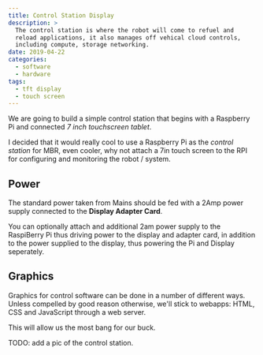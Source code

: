 ```yaml
---
title: Control Station Display
description: >
  The control station is where the robot will come to refuel and
  reload applications, it also manages off vehical cloud controls,
  including compute, storage networking.
date: 2019-04-22
categories:
  - software
  - hardware
tags:
  - tft display
  - touch screen
---
```


We are going to build a simple control station that begins with a
Raspberry Pi and connected _7 inch touchscreen tablet_.

I decided that it would really cool to use a Raspberry Pi as the 
_control station_ for MBR, even cooler, why not attach a 7in touch
screen to the RPI for configuring and monitoring the robot / system. 

## Power

The standard power taken from Mains should be fed with a 2Amp power
supply connected to the **Display Adapter Card**.

You can optionally attach and additional 2am power supply to the
RaspiBerry Pi thus driving power to the display and adapter card, in
addition to the power supplied to the display, thus powering the Pi
and Display seperately. 

## Graphics

Graphics for control software can be done in a number of different
ways.  Unless compelled by good reason otherwise, we'll stick to
webapps: HTML, CSS and JavaScript through a web server.

This will allow us the most bang for our buck.

TODO: add a pic of the control station.

